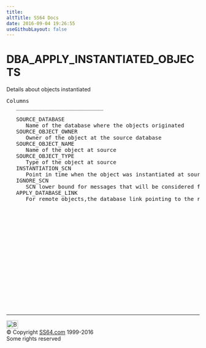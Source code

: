 ```yaml
---
title:
altTitle: SS64 Docs
date: 2016-09-04 19:26:55
useGithubLayout: false
---
```

<!-- #BeginLibraryItem "/Library/head_orad.lbi" --><!-- #EndLibraryItem --><h1>DBA_APPLY_INSTANTIATED_OBJECTS </h1><p> Details about objects instantiated </p> 
 
<pre>Columns
   ___________________________
 
   SOURCE_DATABASE
      Name of the database where the objects originated
   SOURCE_OBJECT_OWNER
      Owner of the object at the source database
   SOURCE_OBJECT_NAME
      Name of the object at source
   SOURCE_OBJECT_TYPE
      Type of the object at source
   INSTANTIATION_SCN
      Point in time when the object was instantiated at source
   IGNORE_SCN
      SCN lower bound for messages that will be considered for apply
   APPLY_DATABASE_LINK
      For remote objects,the database link pointing to the remote database

</pre><!-- #BeginLibraryItem "/Library/foot_orad.lbi" --><p><script async="" src="//pagead2.googlesyndication.com/pagead/js/adsbygoogle.js"></script>
<!-- oracle-footer -->
<ins class="adsbygoogle" style="display:inline-block;width:300px;height:250px" data-ad-client="ca-pub-6140977852749469" data-ad-slot="4275490898"></ins>
<script>
(adsbygoogle = window.adsbygoogle || []).push({});
</script></p>
<hr>
<div id="bl" class="footer"><a href="#"><img src="../images/top.png" width="30" height="22" alt="Back to the Top"></a></div>
<div id="br" class="footer, tagline">© Copyright <a href="http://ss64.com/">SS64.com</a> 1999-2016<br>
Some rights reserved</div>
<!-- #EndLibraryItem -->

